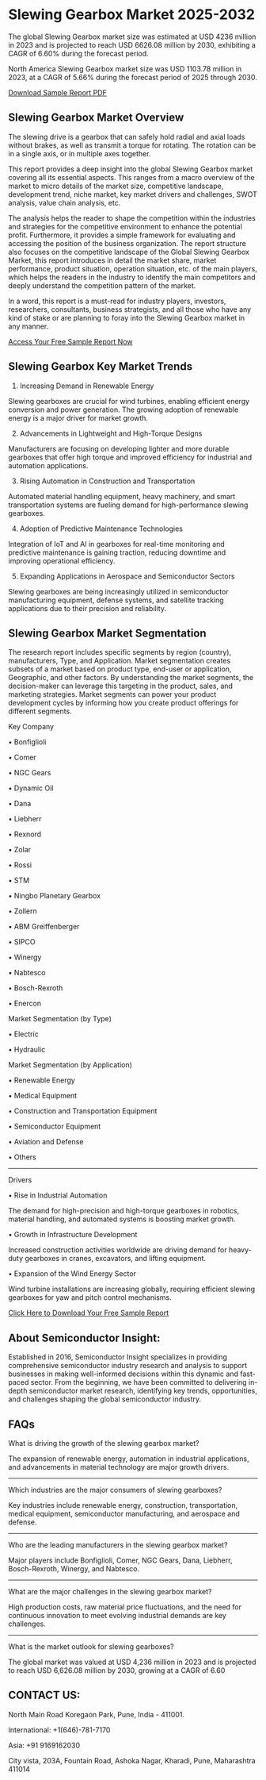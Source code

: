 
<h1>Slewing Gearbox Market 2025-2032</h1>

The global Slewing Gearbox market size was estimated at USD 4236 million in 2023 and is projected to reach USD 6626.08 million by 2030, exhibiting a CAGR of 6.60% during the forecast period.

North America Slewing Gearbox market size was USD 1103.78 million in 2023, at a CAGR of 5.66% during the forecast period of 2025 through 2030.

[Download Sample Report PDF](https://semiconductorinsight.com/download-sample-report/?product_id=82590)

<h2>Slewing Gearbox Market Overview</h2>

The slewing drive is a gearbox that can safely hold radial and axial loads without brakes, as well as transmit a torque for rotating. The rotation can be in a single axis, or in multiple axes together.

This report provides a deep insight into the global Slewing Gearbox market covering all its essential aspects. This ranges from a macro overview of the market to micro details of the market size, competitive landscape, development trend, niche market, key market drivers and challenges, SWOT analysis, value chain analysis, etc.

The analysis helps the reader to shape the competition within the industries and strategies for the competitive environment to enhance the potential profit. Furthermore, it provides a simple framework for evaluating and accessing the position of the business organization. The report structure also focuses on the competitive landscape of the Global Slewing Gearbox Market, this report introduces in detail the market share, market performance, product situation, operation situation, etc. of the main players, which helps the readers in the industry to identify the main competitors and deeply understand the competition pattern of the market.

In a word, this report is a must-read for industry players, investors, researchers, consultants, business strategists, and all those who have any kind of stake or are planning to foray into the Slewing Gearbox market in any manner.



[Access Your Free Sample Report Now](https://semiconductorinsight.com/download-sample-report/?product_id=82590)



<h2>Slewing Gearbox Key Market Trends  </h2>

1.	Increasing Demand in Renewable Energy

Slewing gearboxes are crucial for wind turbines, enabling efficient energy conversion and power generation. The growing adoption of renewable energy is a major driver for market growth.

2.	Advancements in Lightweight and High-Torque Designs

Manufacturers are focusing on developing lighter and more durable gearboxes that offer high torque and improved efficiency for industrial and automation applications.

3.	Rising Automation in Construction and Transportation

Automated material handling equipment, heavy machinery, and smart transportation systems are fueling demand for high-performance slewing gearboxes.

4.	Adoption of Predictive Maintenance Technologies

Integration of IoT and AI in gearboxes for real-time monitoring and predictive maintenance is gaining traction, reducing downtime and improving operational efficiency.

5.	Expanding Applications in Aerospace and Semiconductor Sectors

Slewing gearboxes are being increasingly utilized in semiconductor manufacturing equipment, defense systems, and satellite tracking applications due to their precision and reliability.



<h2>Slewing Gearbox Market Segmentation</h2>

The research report includes specific segments by region (country), manufacturers, Type, and Application. Market segmentation creates subsets of a market based on product type, end-user or application, Geographic, and other factors. By understanding the market segments, the decision-maker can leverage this targeting in the product, sales, and marketing strategies. Market segments can power your product development cycles by informing how you create product offerings for different segments.

Key Company

•	Bonfiglioli

•	Comer

•	NGC Gears

•	Dynamic Oil

•	Dana

•	Liebherr

•	Rexnord

•	Zolar

•	Rossi

•	STM

•	Ningbo Planetary Gearbox

•	Zollern

•	ABM Greiffenberger

•	SIPCO

•	Winergy

•	Nabtesco

•	Bosch-Rexroth

•	Enercon

Market Segmentation (by Type)

•	Electric

•	Hydraulic

Market Segmentation (by Application)

•	Renewable Energy

•	Medical Equipment

•	Construction and Transportation Equipment

•	Semiconductor Equipment

•	Aviation and Defense

•	Others

________________________________________

Drivers

•	Rise in Industrial Automation

The demand for high-precision and high-torque gearboxes in robotics, material handling, and automated systems is boosting market growth.

•	Growth in Infrastructure Development

Increased construction activities worldwide are driving demand for heavy-duty gearboxes in cranes, excavators, and lifting equipment.

•	Expansion of the Wind Energy Sector

Wind turbine installations are increasing globally, requiring efficient slewing gearboxes for yaw and pitch control mechanisms.



[Click Here to Download Your Free Sample Report 
](https://semiconductorinsight.com/download-sample-report/?product_id=82590)


<h2>About Semiconductor Insight:</h2>

Established in 2016, Semiconductor Insight specializes in providing comprehensive semiconductor industry research and analysis to support businesses in making well-informed decisions within this dynamic and fast-paced sector. From the beginning, we have been committed to delivering in-depth semiconductor market research, identifying key trends, opportunities, and challenges shaping the global semiconductor industry.



<h2>FAQs</h2>

What is driving the growth of the slewing gearbox market?

The expansion of renewable energy, automation in industrial applications, and advancements in material technology are major growth drivers.

________________________________________

Which industries are the major consumers of slewing gearboxes?

Key industries include renewable energy, construction, transportation, medical equipment, semiconductor manufacturing, and aerospace and defense.

________________________________________

Who are the leading manufacturers in the slewing gearbox market?

Major players include Bonfiglioli, Comer, NGC Gears, Dana, Liebherr, Bosch-Rexroth, Winergy, and Nabtesco.

________________________________________

What are the major challenges in the slewing gearbox market?

High production costs, raw material price fluctuations, and the need for continuous innovation to meet evolving industrial demands are key challenges.

________________________________________

What is the market outlook for slewing gearboxes?

The global market was valued at USD 4,236 million in 2023 and is projected to reach USD 6,626.08 million by 2030, growing at a CAGR of 6.60





<h2>CONTACT US:</h2>

North Main Road Koregaon Park, Pune, India - 411001.

International: +1(646)-781-7170

Asia: +91 9169162030



City vista, 203A, Fountain Road, Ashoka Nagar, Kharadi, Pune, Maharashtra 411014




